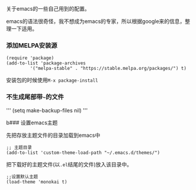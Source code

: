 关于emacs的一些自己用到的配置。

emacs的语法很奇怪，我不想成为emacs的专家，所以根据google来的信息，整理一下适用。

### 添加MELPA安装源

```
(require 'package)
(add-to-list 'package-archives
	     '("melpa-stable" . "https://stable.melpa.org/packages/") t)
```

安装包的时候使用`M-x package-install`

### 不生成尾部带`~`的文件

'''
(setq make-backup-files nil)
'''

b### 设置emacs主题

先把存放主题文件的目录加载到emacs中

```
;; 主题目录
(add-to-list 'custom-theme-load-path "~/.emacs.d/themes/")
```
把下载好的主题文件(以`.el`结尾的文件)放入该目录中。

```
;;设置默认主题
(load-theme 'monokai t)

```
